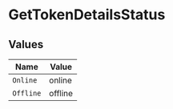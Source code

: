 # GetTokenDetailsStatus


## Values

| Name      | Value     |
| --------- | --------- |
| `Online`  | online    |
| `Offline` | offline   |